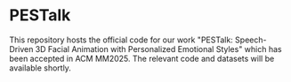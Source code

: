 # PESTalk
This repository hosts the official code for our work "PESTalk: Speech-Driven 3D Facial Animation with Personalized Emotional Styles" which has been accepted in ACM MM2025. The relevant code and datasets will be available shortly.
